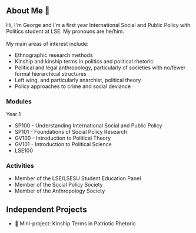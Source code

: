 ## About Me 👋
Hi, I'm George and I'm a first year International Social and Public Policy with Politics student at LSE. My pronouns are he/him. <br><br>
My main areas of interest include:
* Ethnographic research methods
* Kinship and kinship terms in politics and political rhetoric
* Political and legal anthropology, particularly of societies with no/fewer formal hierarchical structures
* Left wing, and particularly anarchist, political theory
* Policy approaches to crime and social deviance
### Modules
Year 1
* SP100 - Understanding International Social and Public Policy
* SP101 - Foundations of Social Policy Research
* GV100 - Introduction to Political Theory
* GV101 - Introduction to Political Science
* LSE100
### Activities
* Member of the LSE/LSESU Student Education Panel
* Member of the Social Policy Society
* Member of the Anthropology Society
## Independent Projects
* 🔎 Mini-project: Kinship Terms in Patriotic Rhetoric
<!---
GDBowron/GDBowron is a ✨ special ✨ repository because its `README.md` (this file) appears on your GitHub profile.
You can click the Preview link to take a look at your changes.
--->

